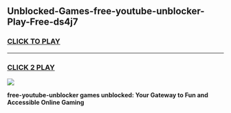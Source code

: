 
## Unblocked-Games-free-youtube-unblocker-Play-Free-ds4j7
<h3>
<a href="https://premium76.site?title=free-youtube-unblocker&ref=18A1">CLICK TO PLAY</a></h3>
<hr>

<h3>
<a href="https://premium76.site?title=free-youtube-unblocker&ref=18A1">CLICK 2 PLAY</a>
  
</h3>

<a href="https://premium76.site?title=free-youtube-unblocker&ref=18A1"><img src="https://clearcache.store/games.png"></a>


**free-youtube-unblocker games unblocked: Your Gateway to Fun and Accessible Online Gaming**
